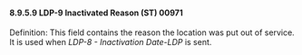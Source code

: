#### 8.9.5.9 LDP-9 Inactivated Reason (ST) 00971

Definition: This field contains the reason the location was put out of service. It is used when _LDP-8 - Inactivation Date-LDP_ is sent.
